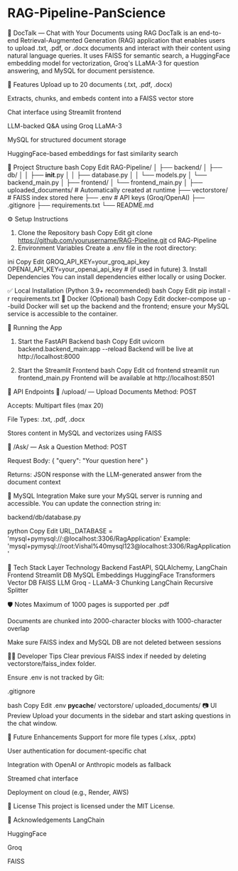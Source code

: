 # RAG-Pipeline-PanScience

📄 DocTalk — Chat with Your Documents using RAG
DocTalk is an end-to-end Retrieval-Augmented Generation (RAG) application that enables users to upload .txt, .pdf, or .docx documents and interact with their content using natural language queries. It uses FAISS for semantic search, a HuggingFace embedding model for vectorization, Groq's LLaMA-3 for question answering, and MySQL for document persistence.

🧠 Features
Upload up to 20 documents (.txt, .pdf, .docx)

Extracts, chunks, and embeds content into a FAISS vector store

Chat interface using Streamlit frontend

LLM-backed Q&A using Groq LLaMA-3

MySQL for structured document storage

HuggingFace-based embeddings for fast similarity search

📁 Project Structure
bash
Copy
Edit
RAG-Pipeline/
│
├── backend/
│   ├── db/
│   │   ├── __init__.py
│   │   ├── database.py
│   │   └── models.py
│   └── backend_main.py
│
├── frontend/
│   └── frontend_main.py
│
├── uploaded_documents/          # Automatically created at runtime
├── vectorstore/                 # FAISS index stored here
├── .env                         # API keys (Groq/OpenAI)
├── .gitignore
├── requirements.txt
└── README.md

⚙️ Setup Instructions
1. Clone the Repository
bash
Copy
Edit
git clone https://github.com/yourusername/RAG-Pipeline.git
cd RAG-Pipeline
2. Environment Variables
Create a .env file in the root directory:

ini
Copy
Edit
GROQ_API_KEY=your_groq_api_key
OPENAI_API_KEY=your_openai_api_key  # (if used in future)
3. Install Dependencies
You can install dependencies either locally or using Docker.

✅ Local Installation (Python 3.9+ recommended)
bash
Copy
Edit
pip install -r requirements.txt
🐳 Docker (Optional)
bash
Copy
Edit
docker-compose up --build
Docker will set up the backend and the frontend; ensure your MySQL service is accessible to the container.

🚀 Running the App
1. Start the FastAPI Backend
bash
Copy
Edit
uvicorn backend.backend_main:app --reload
Backend will be live at http://localhost:8000

2. Start the Streamlit Frontend
bash
Copy
Edit
cd frontend
streamlit run frontend_main.py
Frontend will be available at http://localhost:8501

🧪 API Endpoints
🔹 /upload/ — Upload Documents
Method: POST

Accepts: Multipart files (max 20)

File Types: .txt, .pdf, .docx

Stores content in MySQL and vectorizes using FAISS

🔹 /Ask/ — Ask a Question
Method: POST

Request Body: { "query": "Your question here" }

Returns: JSON response with the LLM-generated answer from the document context

💾 MySQL Integration
Make sure your MySQL server is running and accessible. You can update the connection string in:

backend/db/database.py

python
Copy
Edit
URL_DATABASE = 'mysql+pymysql://<user>:<password>@localhost:3306/RagApplication'
Example:
'mysql+pymysql://root:Vishal%40mysql123@localhost:3306/RagApplication'

🧠 Tech Stack
Layer	Technology
Backend	FastAPI, SQLAlchemy, LangChain
Frontend	Streamlit
DB	MySQL
Embeddings	HuggingFace Transformers
Vector DB	FAISS
LLM	Groq - LLaMA-3
Chunking	LangChain Recursive Splitter

🛡️ Notes
Maximum of 1000 pages is supported per .pdf

Documents are chunked into 2000-character blocks with 1000-character overlap

Make sure FAISS index and MySQL DB are not deleted between sessions

👨‍💻 Developer Tips
Clear previous FAISS index if needed by deleting vectorstore/faiss_index folder.

Ensure .env is not tracked by Git:

.gitignore

bash
Copy
Edit
.env
__pycache__/
vectorstore/
uploaded_documents/
📷 UI Preview
Upload your documents in the sidebar and start asking questions in the chat window.

🔧 Future Enhancements
Support for more file types (.xlsx, .pptx)

User authentication for document-specific chat

Integration with OpenAI or Anthropic models as fallback

Streamed chat interface

Deployment on cloud (e.g., Render, AWS)

📜 License
This project is licensed under the MIT License.

🙌 Acknowledgements
LangChain

HuggingFace

Groq

FAISS